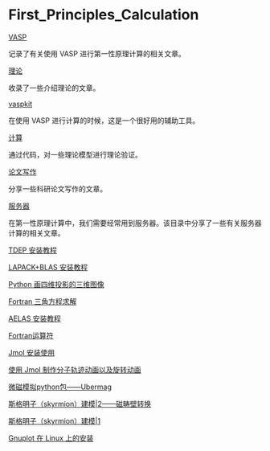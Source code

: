 # First_Principles_Calculation

[VASP](VASP.md)

记录了有关使用 VASP 进行第一性原理计算的相关文章。

[理论](理论.md)

收录了一些介绍理论的文章。

[vaspkit](vaspkit.md)

在使用 VASP 进行计算的时候，这是一个很好用的辅助工具。

[计算](计算.md)

通过代码，对一些理论模型进行理论验证。

[论文写作](论文写作.md)

分享一些科研论文写作的文章。

[服务器](服务器.md)

在第一性原理计算中，我们需要经常用到服务器。该目录中分享了一些有关服务器计算的相关文章。

[TDEP 安装教程](https://tiandijunhao.github.io/2020/06/24/tdep-an-zhuang/)

[LAPACK+BLAS 安装教程](https://tiandijunhao.github.io/2020/06/24/blas-lapack-an-zhuang/)

[Python 画四维投影的三维图像](https://tiandijunhao.github.io/2020/05/11/python-hua-si-wei-tou-ying-de-san-wei-tu/)

[Fortran 三角方程求解](https://tiandijunhao.github.io/2020/05/02/fortran-san-jiao-fang-cheng-qiu-jie/)

[AELAS 安装教程](https://tiandijunhao.github.io/2020/04/26/aelas-an-zhuang-jiao-cheng/)

[Fortran运算符](https://tiandijunhao.github.io/2020/04/22/fortran-yun-suan-fu-zong-jie/)

[Jmol 安装使用](https://blog.shishiruqi.com/2019/08/19/jmol-install/)

[使用 Jmol 制作分子轨迹动画以及旋转动画](https://blog.shishiruqi.com/2019/08/19/Jmol-gif/)

[微磁模拟python包——Ubermag](https://zhuanlan.zhihu.com/p/587972265)

[斯格明子（skyrmion）建模|2——磁畴壁转换](https://zhuanlan.zhihu.com/p/587204949)

[斯格明子（skyrmion）建模|1](https://zhuanlan.zhihu.com/p/583763959)

[Gnuplot 在 Linux 上的安装](https://zhuanlan.zhihu.com/p/561389424)
